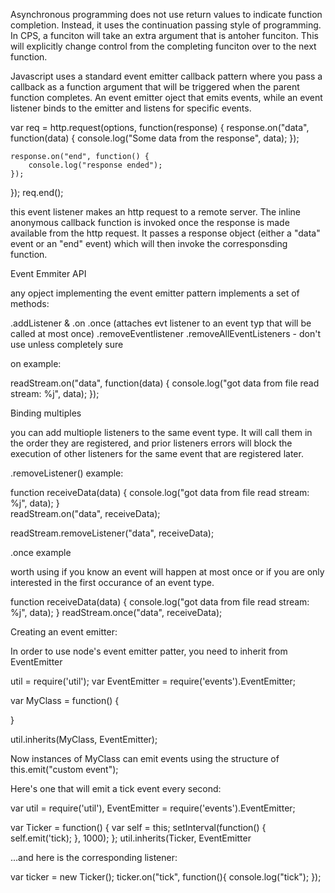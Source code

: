Asynchronous programming does not use return values to indicate function completion.  Instead, it uses the continuation passing style of programming. In CPS, a funciton will take an extra argument that is antoher funciton.  This will explicitly change control from the completing funciton over to the next function.

Javascript uses a standard event emitter callback pattern where you pass a callback as a function argument that will be triggered when the parent function completes.  An event emitter oject that emits events, while an event listener binds to the emitter and listens for specific events.

var req = http.request(options, function(response) {
	response.on("data", function(data) {
		console.log("Some data from the response", data);
	});
	
	response.on("end", function() {
		console.log("response ended");
	});
});
req.end();

this event listener makes an http request to a remote server.  The inline anonymous callback function is invoked once the response is made available from the http request.  It passes a response object (either a "data" event or an "end" event) which will then invoke the corresponsding function.

Event Emmiter API

any opject implementing the event emitter pattern implements a set of methods:

.addListener & .on
.once (attaches evt listener to an event typ that will be called at most once)
.removeEventlistener
.removeAllEventListeners - don't use unless completely sure

on example:

readStream.on("data", function(data) {
	console.log("got data from file read stream: %j", data);
});

Binding multiples

you can add multiople listeners to the same event type.  It will call them in the order they are registered, and prior listeners errors will block the execution of other listeners for the same event that are registered later.

.removeListener() example:

function receiveData(data) {
	console.log("got data from file read stream: %j", data);
}	
readStream.on("data", receiveData);

readStream.removeListener("data", receiveData);

.once example

worth using if you know an event will happen at most once or if you are only interested in the first occurance of an event type.

function receiveData(data) {
	console.log("got data from file read stream: %j", data);
}
readStream.once("data", receiveData);

Creating an event emitter:

In order to use node's event emitter patter, you need to inherit from EventEmitter

util = require('util');
var EventEmitter = require('events').EventEmitter;

var MyClass = function() {

}

util.inherits(MyClass, EventEmitter);

Now instances of MyClass can emit events using the structure of this.emit("custom event");

Here's one that will emit a tick event every second:

var util = require('util'),
EventEmitter = require('events').EventEmitter;

var Ticker = function() {
	var self = this;
	setInterval(function() {
		self.emit('tick);
	}, 1000);
};
util.inherits(Ticker, EventEmitter

...and here is the corresponding listener:

var ticker = new Ticker();
ticker.on("tick", function(){
	console.log("tick");
});

